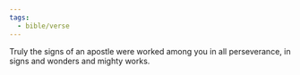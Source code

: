 ```yaml
---
tags:
  - bible/verse
---
```

Truly the signs of an apostle were worked among you in all perseverance, in signs and wonders and mighty works.